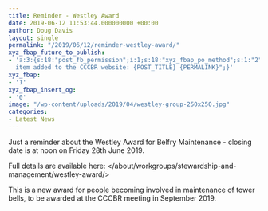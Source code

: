 ```yaml
---
title: Reminder - Westley Award
date: 2019-06-12 11:53:44.000000000 +00:00
author: Doug Davis
layout: single
permalink: "/2019/06/12/reminder-westley-award/"
xyz_fbap_future_to_publish:
- 'a:3:{s:18:"post_fb_permission";i:1;s:18:"xyz_fbap_po_method";s:1:"2";s:16:"xyz_fbap_message";s:62:"News
  item added to the CCCBR website: {POST_TITLE} {PERMALINK}";}'
xyz_fbap:
- '1'
xyz_fbap_insert_og:
- '0'
image: "/wp-content/uploads/2019/04/westley-group-250x250.jpg"
categories:
- Latest News
---
```

Just a reminder about the Westley Award for Belfry Maintenance - closing date is at noon on Friday 28th June 2019.

Full details are available here: </about/workgroups/stewardship-and-management/westley-award/>

This is a new award for people becoming involved in maintenance of tower bells, to be awarded at the CCCBR meeting in September 2019.
